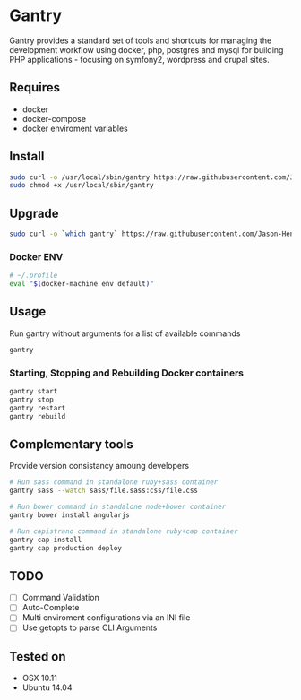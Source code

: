# Gantry

Gantry provides a standard set of tools and shortcuts for managing the development workflow using docker, php, postgres and mysql for 
building PHP applications - focusing on symfony2, wordpress and drupal sites. 

## Requires

* docker
* docker-compose
* docker enviroment variables

## Install

```sh
sudo curl -o /usr/local/sbin/gantry https://raw.githubusercontent.com/Jason-Hendry/gantry/master/gantry.sh
sudo chmod +x /usr/local/sbin/gantry
```

## Upgrade

```sh
sudo curl -o `which gantry` https://raw.githubusercontent.com/Jason-Hendry/gantry/master/gantry.sh
```

### Docker ENV

```sh
# ~/.profile
eval "$(docker-machine env default)"
```

## Usage

Run gantry without arguments for a list of available commands
```sh
gantry
```

### Starting, Stopping and Rebuilding Docker containers
```sh
gantry start
gantry stop
gantry restart
gantry rebuild
```

## Complementary tools

Provide version consistancy amoung developers

```sh
# Run sass command in standalone ruby+sass container
gantry sass --watch sass/file.sass:css/file.css

# Run bower command in standalone node+bower container
gantry bower install angularjs

# Run capistrano command in standalone ruby+cap container
gantry cap install
gantry cap production deploy
```

## TODO
- [ ] Command Validation
- [ ] Auto-Complete
- [ ] Multi enviroment configurations via an INI file
- [ ] Use getopts to parse CLI Arguments

## Tested on

* OSX 10.11
* Ubuntu 14.04

